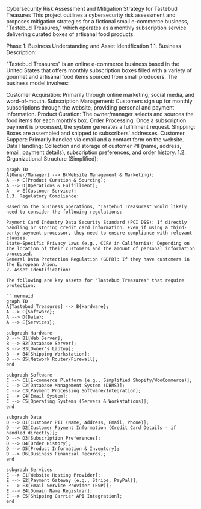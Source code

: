Cybersecurity Risk Assessment and Mitigation Strategy for Tastebud Treasures
This project outlines a cybersecurity risk assessment and proposes mitigation strategies for a fictional small e-commerce business, "Tastebud Treasures," which operates as a monthly subscription service delivering curated boxes of artisanal food products.

Phase 1: Business Understanding and Asset Identification
1.1. Business Description:

"Tastebud Treasures" is an online e-commerce business based in the United States that offers monthly subscription boxes filled with a variety of gourmet and artisanal food items sourced from small producers. The business model involves:

Customer Acquisition: Primarily through online marketing, social media, and word-of-mouth.
Subscription Management: Customers sign up for monthly subscriptions through the website, providing personal and payment information.
Product Curation: The owner/manager selects and sources the food items for each month's box.
Order Processing: Once a subscription payment is processed, the system generates a fulfillment request.
Shipping: Boxes are assembled and shipped to subscribers' addresses.
Customer Support: Primarily handled via email and a contact form on the website.
Data Handling: Collection and storage of customer PII (name, address, email, payment details), subscription preferences, and order history.
1.2. Organizational Structure (Simplified):

```mermaid
graph TD
A[Owner/Manager] --> B(Website Management & Marketing);
A --> C(Product Curation & Sourcing);
A --> D(Operations & Fulfillment);
A --> E(Customer Service);
1.3. Regulatory Compliance:

Based on the business operations, "Tastebud Treasures" would likely need to consider the following regulations:

Payment Card Industry Data Security Standard (PCI DSS): If directly handling or storing credit card information. Even if using a third-party payment processor, they need to ensure compliance with relevant clauses.
State-Specific Privacy Laws (e.g., CCPA in California): Depending on the location of their customers and the amount of personal information processed.
General Data Protection Regulation (GDPR): If they have customers in the European Union.
2. Asset Identification:

The following are key assets for "Tastebud Treasures" that require protection:

```mermaid
graph TD
A[Tastebud Treasures] --> B{Hardware};
A --> C{Software};
A --> D{Data};
A --> E{Services};

subgraph Hardware
B --> B1[Web Server];
B --> B2[Database Server];
B --> B3[Owner's Laptop];
B --> B4[Shipping Workstation];
B --> B5[Network Router/Firewall];
end

subgraph Software
C --> C1[E-commerce Platform (e.g., Simplified Shopify/WooCommerce)];
C --> C2[Database Management System (DBMS)];
C --> C3[Payment Processing Software/Integration];
C --> C4[Email System];
C --> C5[Operating Systems (Servers & Workstations)];
end

subgraph Data
D --> D1[Customer PII (Name, Address, Email, Phone)];
D --> D2[Customer Payment Information (Credit Card Details - if handled directly)];
D --> D3[Subscription Preferences];
D --> D4[Order History];
D --> D5[Product Information & Inventory];
D --> D6[Business Financial Records];
end

subgraph Services
E --> E1[Website Hosting Provider];
E --> E2[Payment Gateway (e.g., Stripe, PayPal)];
E --> E3[Email Service Provider (ESP)];
E --> E4[Domain Name Registrar];
E --> E5[Shipping Carrier API Integration];
end
